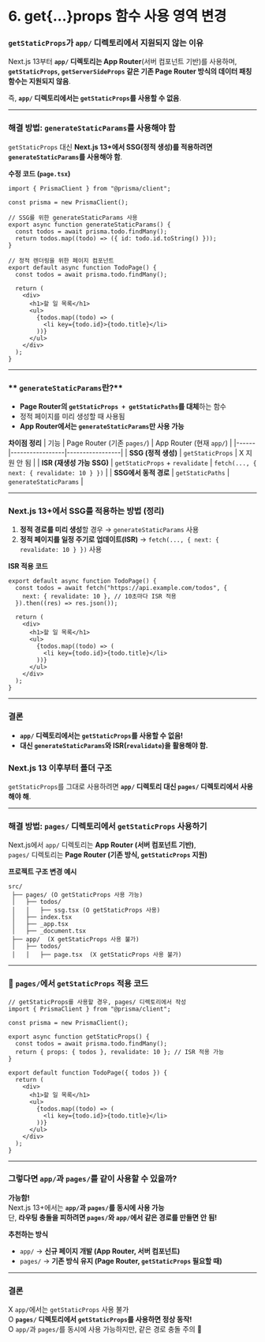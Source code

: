 # 6. get{...}props 함수 사용 영역 변경

### **`getStaticProps`가 `app/` 디렉토리에서 지원되지 않는 이유**

Next.js 13부터 **`app/` 디렉토리는 App Router**(서버 컴포넌트 기반)를 사용하며, **`getStaticProps`, `getServerSideProps` 같은 기존 Page Router 방식의 데이터 패칭 함수는 지원되지 않음**.

즉, **`app/` 디렉토리에서는 `getStaticProps`를 사용할 수 없음**.

---

### **해결 방법: `generateStaticParams`를 사용해야 함**

`getStaticProps` 대신 **Next.js 13+에서 SSG(정적 생성)를 적용하려면 `generateStaticParams`를 사용해야 함**.

**수정 코드 (`page.tsx`)**

```tsx
import { PrismaClient } from "@prisma/client";

const prisma = new PrismaClient();

// SSG를 위한 generateStaticParams 사용
export async function generateStaticParams() {
  const todos = await prisma.todo.findMany();
  return todos.map((todo) => ({ id: todo.id.toString() }));
}

// 정적 렌더링을 위한 페이지 컴포넌트
export default async function TodoPage() {
  const todos = await prisma.todo.findMany();

  return (
    <div>
      <h1>할 일 목록</h1>
      <ul>
        {todos.map((todo) => (
          <li key={todo.id}>{todo.title}</li>
        ))}
      </ul>
    </div>
  );
}
```

---

### ** `generateStaticParams`란?**

- **Page Router의 `getStaticProps + getStaticPaths`를 대체**하는 함수
- 정적 페이지를 미리 생성할 때 사용됨
- **App Router에서는 `generateStaticParams`만 사용 가능**

**차이점 정리**
| 기능 | Page Router (기존 `pages/`) | App Router (현재 `app/`) |
|------|-----------------|-----------------|
| **SSG (정적 생성)** | `getStaticProps` | X 지원 안 됨 |
| **ISR (재생성 가능 SSG)** | `getStaticProps` + `revalidate` | `fetch(..., { next: { revalidate: 10 } })` |
| **SSG에서 동적 경로** | `getStaticPaths` | `generateStaticParams` |

---

### **Next.js 13+에서 SSG를 적용하는 방법 (정리)**

1. **정적 경로를 미리 생성**할 경우 → `generateStaticParams` 사용
2. **정적 페이지를 일정 주기로 업데이트(ISR)** → `fetch(..., { next: { revalidate: 10 } })` 사용

**ISR 적용 코드**

```tsx
export default async function TodoPage() {
  const todos = await fetch("https://api.example.com/todos", {
    next: { revalidate: 10 }, // 10초마다 ISR 적용
  }).then((res) => res.json());

  return (
    <div>
      <h1>할 일 목록</h1>
      <ul>
        {todos.map((todo) => (
          <li key={todo.id}>{todo.title}</li>
        ))}
      </ul>
    </div>
  );
}
```

---

### **결론**

- **`app/` 디렉토리에서는 `getStaticProps`를 사용할 수 없음!**
- **대신 `generateStaticParams`와 ISR(`revalidate`)을 활용해야 함.**

### Next.js 13 이후부터 폴더 구조

`getStaticProps`를 그대로 사용하려면 **`app/` 디렉토리 대신 `pages/` 디렉토리에서 사용해야 해**.

---

### **해결 방법: `pages/` 디렉토리에서 `getStaticProps` 사용하기**

Next.js에서 `app/` 디렉토리는 **App Router (서버 컴포넌트 기반)**,  
`pages/` 디렉토리는 **Page Router (기존 방식, `getStaticProps` 지원)**

**프로젝트 구조 변경 예시**

```
src/
 ├── pages/ (O getStaticProps 사용 가능)
 │   ├── todos/
 │   │   ├── ssg.tsx (O getStaticProps 사용)
 │   ├── index.tsx
 │   ├── _app.tsx
 │   ├── _document.tsx
 ├── app/  (X getStaticProps 사용 불가)
 │   ├── todos/
 │   │   ├── page.tsx  (X getStaticProps 사용 불가)
```

---

### **🚀 `pages/`에서 `getStaticProps` 적용 코드**

```tsx
// getStaticProps를 사용할 경우, pages/ 디렉토리에서 작성
import { PrismaClient } from "@prisma/client";

const prisma = new PrismaClient();

export async function getStaticProps() {
  const todos = await prisma.todo.findMany();
  return { props: { todos }, revalidate: 10 }; // ISR 적용 가능
}

export default function TodoPage({ todos }) {
  return (
    <div>
      <h1>할 일 목록</h1>
      <ul>
        {todos.map((todo) => (
          <li key={todo.id}>{todo.title}</li>
        ))}
      </ul>
    </div>
  );
}
```

---

### **그렇다면 `app/`과 `pages/`를 같이 사용할 수 있을까?**

**가능함!**  
Next.js 13+에서는 **`app/`과 `pages/`를 동시에 사용 가능**  
단, **라우팅 충돌을 피하려면 `pages/`와 `app/`에서 같은 경로를 만들면 안 됨!**

**추천하는 방식**

- `app/` → **신규 페이지 개발 (App Router, 서버 컴포넌트)**
- `pages/` → **기존 방식 유지 (Page Router, `getStaticProps` 필요할 때)**

---

### **결론**

X `app/`에서는 `getStaticProps` 사용 불가  
O **`pages/` 디렉토리에서 `getStaticProps`를 사용하면 정상 동작!**  
O `app/`과 `pages/`를 동시에 사용 가능하지만, 같은 경로 충돌 주의 🚀
